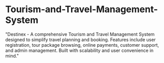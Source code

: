 # Tourism-and-Travel-Management-System
"Destinex - A comprehensive Tourism and Travel Management System designed to simplify travel planning and booking. Features include user registration, tour package browsing, online payments, customer support, and admin management. Built with scalability and user convenience in mind."
